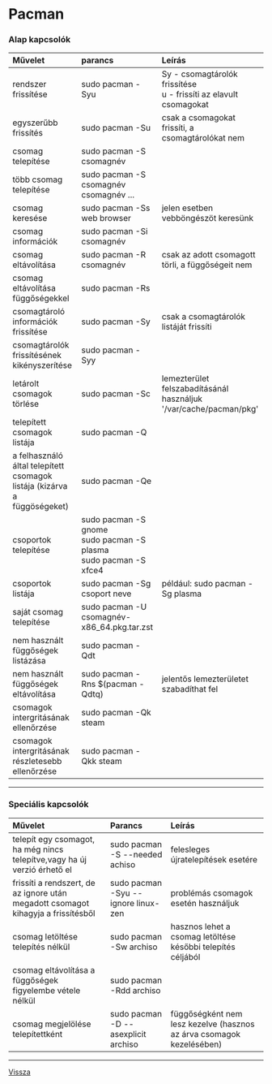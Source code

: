 # Pacman

### Alap kapcsolók

| Művelet | parancs | Leírás |
| :------ | :------ | :----- |
| rendszer frissítése | sudo pacman -Syu | Sy - csomagtárolók frissítése<br/>u - frissíti az elavult csomagokat |
| egyszerűbb frissítés | sudo pacman -Su | csak a csomagokat frissíti, a csomagtárolókat nem |
| csomag telepítése | sudo pacman -S csomagnév |  |
| több csomag telepítése | sudo pacman -S csomagnév csomagnév ... |  |
| csomag keresése | sudo pacman -Ss web browser | jelen esetben vebböngészöt keresünk |
| csomag információk | sudo pacman -Si csomagnév |  |
| csomag eltávolítása | sudo pacman -R csomagnév | csak az adott csomagott törli, a függőségeit nem |
| csomag eltávolítása függőségekkel | sudo pacman -Rs |  |
| csomagtároló információk frissítése | sudo pacman -Sy | csak a csomagtárolók listáját frissíti |
| csomagtárolók frissítésének kikényszerítése | sudo pacman -Syy |  |
| letárolt csomagok törlése | sudo pacman -Sc | lemezterület felszabadításánál használjuk '/var/cache/pacman/pkg' |
| telepített csomagok listája | sudo pacman -Q |  |
| a felhasználó által telepített csomagok listája (kizárva a függöségeket) | sudo pacman -Qe |  |
| csoportok telepítése | sudo pacman -S gnome<br/>sudo pacman -S plasma<br/>sudo pacman -S xfce4<br/> |  |
| csoportok listája | sudo pacman -Sg csoport neve | például: sudo pacman -Sg plasma |
| saját csomag telepítése | sudo pacman -U csomagnév-x86_64.pkg.tar.zst |  |
| nem használt függőségek listázása | sudo pacman -Qdt |  |
| nem használt függőségek eltávolítása | sudo pacman -Rns $(pacman -Qdtq) | jelentős lemezterületet szabadíthat fel |
| csomagok intergritásának ellenőrzése | sudo pacman -Qk steam |  |
| csomagok intergritásának részletesebb ellenőrzése | sudo pacman -Qkk steam |  |

---

### Speciális kapcsolók

| Művelet | Parancs | Leírás |
| :------ | :------ | :----- |
| telepít egy csomagot, ha még nincs telepítve,vagy ha új verzió érhető el | sudo pacman -S --needed achiso | felesleges újratelepítések esetére |
| frissíti a rendszert, de az ignore után megadott csomagot kihagyja a frissítésből | sudo pacman -Syu --ignore linux-zen | problémás csomagok esetén használjuk |
| csomag letöltése telepítés nélkül | sudo pacman -Sw archiso | hasznos lehet a csomag letöltése későbbi telepítés céljából |
| csomag eltávolítása a függőségek figyelembe vétele nélkül | sudo pacman -Rdd archiso |  |
| csomag megjelölése telepítettként | sudo pacman -D --asexplicit archiso | függőségként nem lesz kezelve (hasznos az árva csomagok kezelésében) |

---

[Vissza](../README.md)
